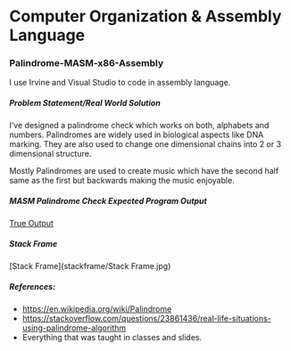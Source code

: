 # Computer Organization & Assembly Language
### Palindrome-MASM-x86-Assembly

I use Irvine and Visual Studio to code in assembly language.

##### Problem Statement/Real World Solution

I’ve designed a palindrome check which works on both, alphabets and numbers. Palindromes are widely used in biological aspects like DNA marking.
They are also used to change one dimensional chains into 2 or 3 dimensional structure.

Mostly Palindromes are used to create music which have the second half same as the first but backwards making the music enjoyable.

##### MASM Palindrome Check Expected Program Output

[True Output](output/trueoutput.png)

##### Stack Frame

[Stack Frame](stackframe/Stack Frame.jpg)


##### References:
* https://en.wikipedia.org/wiki/Palindrome
* https://stackoverflow.com/questions/23861436/real-life-situations-using-palindrome-algorithm
* Everything that was taught in classes and slides.
